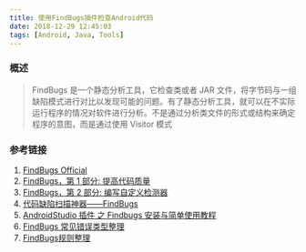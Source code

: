 ```yaml
---
title: 使用FindBugs插件检查Android代码
date: 2018-12-29 12:45:03
tags: [Android, Java, Tools]
---
```


### 概述

>FindBugs 是一个静态分析工具，它检查类或者 JAR 文件，将字节码与一组缺陷模式进行对比以发现可能的问题。有了静态分析工具，就可以在不实际运行程序的情况对软件进行分析。不是通过分析类文件的形式或结构来确定程序的意图，而是通过使用 Visitor 模式

<!--more-->





### 参考链接

1. [FindBugs Official](http://findbugs.sourceforge.net/)
2. [FindBugs，第 1 部分: 提高代码质量](https://www.ibm.com/developerworks/cn/java/j-findbug1/index.html?mhq=findbugs&mhsrc=ibmsearch_a)
3. [FindBugs，第 2 部分: 编写自定义检测器](https://www.ibm.com/developerworks/cn/java/j-findbug2/index.html?mhq=findbugs&mhsrc=ibmsearch_a)
4. [代码缺陷扫描神器——FindBugs](https://www.jianshu.com/p/bc27857c89e4)
5. [AndroidStudio 插件 之 Findbugs 安装与简单使用教程](https://blog.csdn.net/u013132758/article/details/70187846)
6. [FindBugs 常见错误类型整理](https://zdran.com/20180717.html)
7. [FindBugs规则整理](https://blog.csdn.net/jdsjlzx/article/details/21472253)

